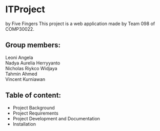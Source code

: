 # ITProject


<Family Artefact App> by Five Fingers
This project is a web application made by Team 098 of COMP30022.

## Group members:

Leoni Angela<br/>
Nadya Aurelia Herryyanto <br/>
Nicholas Riykco Widjaya<br/>
Tahmin Ahmed<br/>
Vincent Kurniawan <br/>


## Table of content:
- Project Background
- Project Requirements
- Project Development and Documentation
- Installation
